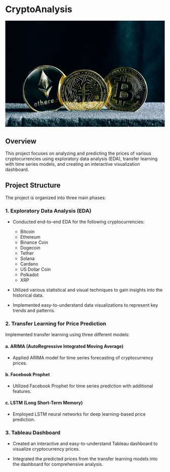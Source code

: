 # CryptoAnalysis

![banner](https://github.com/roy-sub/CryptoAnalysis/blob/main/Images/banner.jpg)

## Overview

This project focuses on analyzing and predicting the prices of various cryptocurrencies using exploratory data analysis (EDA), transfer learning with time series models, and creating an interactive visualization dashboard.

## Project Structure

The project is organized into three main phases:

### 1. Exploratory Data Analysis (EDA)

- Conducted end-to-end EDA for the following cryptocurrencies:
  - Bitcoin
  - Ethereum
  - Binance Coin
  - Dogecoin
  - Tether
  - Solana
  - Cardano
  - US Dollar Coin
  - Polkadot
  - XRP

- Utilized various statistical and visual techniques to gain insights into the historical data.

- Implemented easy-to-understand data visualizations to represent key trends and patterns.

### 2. Transfer Learning for Price Prediction

Implemented transfer learning using three different models:

#### a. ARIMA (AutoRegressive Integrated Moving Average)

- Applied ARIMA model for time series forecasting of cryptocurrency prices.

#### b. Facebook Prophet

- Utilized Facebook Prophet for time series prediction with additional features.

#### c. LSTM (Long Short-Term Memory)

- Employed LSTM neural networks for deep learning-based price prediction.

### 3. Tableau Dashboard

- Created an interactive and easy-to-understand Tableau dashboard to visualize cryptocurrency prices.

- Integrated the predicted prices from the transfer learning models into the dashboard for comprehensive analysis.
